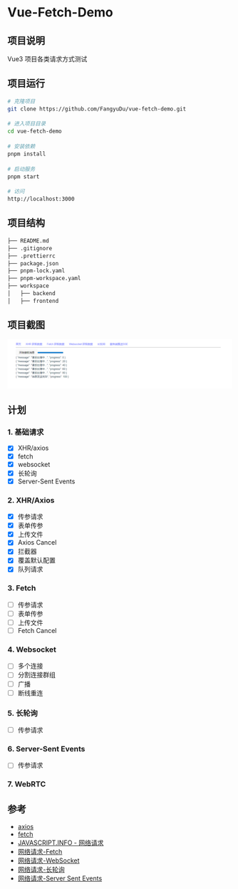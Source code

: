 # Vue-Fetch-Demo

## 项目说明
Vue3 项目各类请求方式测试

## 项目运行

```bash
# 克隆项目
git clone https://github.com/FangyuDu/vue-fetch-demo.git

# 进入项目目录
cd vue-fetch-demo

# 安装依赖
pnpm install

# 启动服务
pnpm start

# 访问
http://localhost:3000
```

## 项目结构

```bash
├── README.md
├── .gitignore
├── .prettierrc
├── package.json
├── pnpm-lock.yaml
├── pnpm-workspace.yaml
├── workspace
│   ├── backend
│   ├── frontend

```

## 项目截图
![截图](./assets/shoot.png)

## 计划
### 1. 基础请求
- [x] XHR/axios
- [x] fetch
- [x] websocket
- [x] 长轮询
- [x] Server-Sent Events

### 2. XHR/Axios
- [x] 传参请求
- [x] 表单传参
- [x] 上传文件
- [x] Axios Cancel
- [x] 拦截器
- [x] 覆盖默认配置
- [x] 队列请求

### 3. Fetch
- [ ] 传参请求
- [ ] 表单传参
- [ ] 上传文件
- [ ] Fetch Cancel

### 4. Websocket
- [ ] 多个连接
- [ ] 分割连接群组
- [ ] 广播
- [ ] 断线重连

### 5. 长轮询
- [ ] 传参请求

### 6. Server-Sent Events
- [ ] 传参请求

### 7. WebRTC

## 参考
- [axios](https://axios-http.com/docs/intro)
- [fetch](https://developer.mozilla.org/zh-CN/docs/Web/API/Fetch_API)
- [JAVASCRIPT.INFO - 网络请求](https://zh.javascript.info/network)
- [网络请求-Fetch](https://zh.javascript.info/fetch)
- [网络请求-WebSocket](https://zh.javascript.info/websocket)
- [网络请求-长轮询](https://zh.javascript.info/long-polling)
- [网络请求-Server Sent Events](https://zh.javascript.info/server-sent-events)
